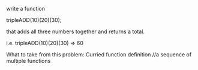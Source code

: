 write a function 

tripleADD(10)(20)(30);

that adds all three numbers together and returns a total.

i.e. 
tripleADD(10)(20)(30) => 60


What to take from this problem:
Curried function definition 
//a sequence of multiple functions